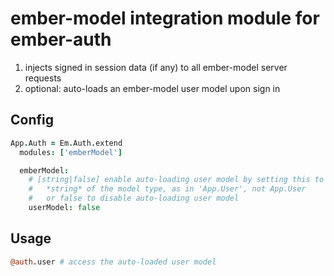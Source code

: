 # ember-model integration module for ember-auth

1. injects signed in session data (if any) to all ember-model server requests
2. optional: auto-loads an ember-model user model upon sign in

## Config

```coffeescript
App.Auth = Em.Auth.extend
  modules: ['emberModel']

  emberModel:
    # [string|false] enable auto-loading user model by setting this to a
    #   *string* of the model type, as in 'App.User', not App.User
    #   or false to disable auto-loading user model
    userModel: false
```

## Usage

```coffeescript
@auth.user # access the auto-loaded user model
```
